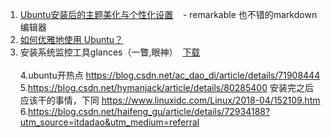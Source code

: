 1. [Ubuntu安装后的主题美化与个性化设置](http://blog.csdn.net/MasterAnt_D/article/details/56839492)
    - remarkable 也不错的markdown编辑器
2. [如何优雅地使用 Ubuntu？](https://www.zhihu.com/question/20509148)
3. 安装系统监控工具glances（一瞥,眼神）  [下载](https://www.jianshu.com/p/cdff3d70eba7)<br>    
4.ubuntu开热点 https://blog.csdn.net/ac_dao_di/article/details/71908444
5.https://blog.csdn.net/hymanjack/article/details/80285400 安装完之后应该干的事情，下同
https://www.linuxidc.com/Linux/2018-04/152109.htm
6.https://blog.csdn.net/haifeng_gu/article/details/72934188?utm_source=itdadao&utm_medium=referral
